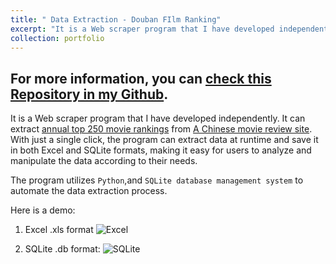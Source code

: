 ```yaml
---
title: " Data Extraction - Douban FIlm Ranking"
excerpt: "It is a Web scraper program that I have developed independently. It can extract [annual top 250 movie rankings](https://movie.douban.com/top250?start=0&filter=) from [A Chinese movie review site](https://www.douban.com). With just a single click, the program can extract data at runtime and save it in both Excel and SQLite formats, making it easy for users to analyze and manipulate the data according to their needs. <br/>The program utilizes `Python`,and `SQLite database management system` to automate the data extraction process. <br/><img src='https://github.com/han-ziqi/douban/raw/master/demo/Result%20in%20SQLite3%20view.png'>"
collection: portfolio
---
```


## For more information, you can [check this Repository in my Github](https://github.com/han-ziqi/dataExtract_douban).

It is a Web scraper program that I have developed independently. It can extract [annual top 250 movie rankings](https://movie.douban.com/top250?start=0&filter=) from [A Chinese movie review site](https://www.douban.com). With just a single click, the program can extract data at runtime and save it in both Excel and SQLite formats, making it easy for users to analyze and manipulate the data according to their needs. 

The program utilizes `Python`,and `SQLite database management system` to automate the data extraction process.

Here is a demo:

1. Excel .xls format
![Excel](https://github.com/han-ziqi/douban/raw/master/demo/Result%20in%20Excel%20view.png)

2. SQLite .db format:
![SQLite](https://github.com/han-ziqi/douban/raw/master/demo/Result%20in%20SQLite3%20view.png)
